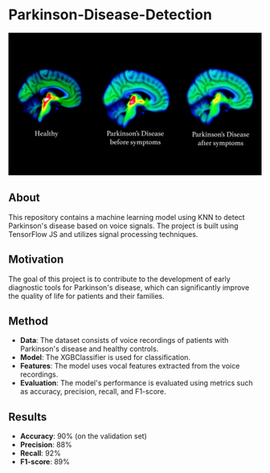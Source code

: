 # Parkinson-Disease-Detection

![Parkinson's Disease Detection](https://github.com/NaghmeM/Parkinson-disease/blob/main/203938_web.jpg)

## About
This repository contains a machine learning model using KNN  to detect Parkinson's disease based on voice signals. The project is built using TensorFlow JS and utilizes signal processing techniques.

## Motivation
The goal of this project is to contribute to the development of early diagnostic tools for Parkinson's disease, which can significantly improve the quality of life for patients and their families.

## Method
- **Data**: The dataset consists of voice recordings of patients with Parkinson's disease and healthy controls.
- **Model**: The XGBClassifier is used for classification.
- **Features**: The model uses vocal features extracted from the voice recordings.
- **Evaluation**: The model's performance is evaluated using metrics such as accuracy, precision, recall, and F1-score.

## Results
- **Accuracy**: 90% (on the validation set)
- **Precision**: 88%
- **Recall**: 92%
- **F1-score**: 89%


